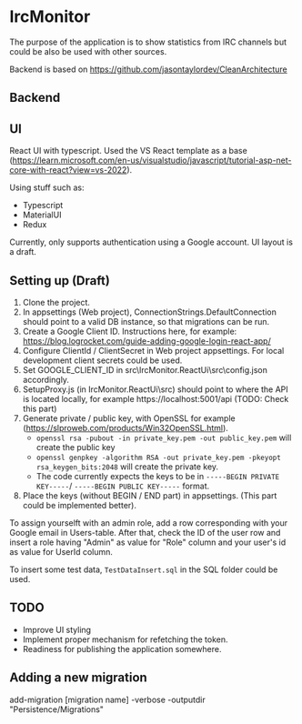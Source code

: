 # IrcMonitor

The purpose of the application is to show statistics from IRC channels but could be also be used with other sources. 

Backend is based on https://github.com/jasontaylordev/CleanArchitecture

## Backend

## UI

React UI with typescript. Used the VS React template as a base (https://learn.microsoft.com/en-us/visualstudio/javascript/tutorial-asp-net-core-with-react?view=vs-2022).

Using stuff such as:

- Typescript
- MaterialUI
- Redux

Currently, only supports authentication using a Google account. UI layout is a draft.

## Setting up (Draft)

1. Clone the project. 
2. In appsettings (Web project), ConnectionStrings.DefaultConnection should point to a valid DB instance, so that migrations can be run.
3. Create a Google Client ID. Instructions here, for example: https://blog.logrocket.com/guide-adding-google-login-react-app/
4. Configure ClientId / ClientSecret in Web project appsettings. For local development client secrets could be used.
5. Set GOOGLE_CLIENT_ID in src\IrcMonitor.ReactUi\src\config.json accordingly.
6. SetupProxy.js (in IrcMonitor.ReactUi\src) should point to where the API is located locally, for example https://localhost:5001/api (TODO: Check this part)
7. Generate private / public key, with OpenSSL for example (https://slproweb.com/products/Win32OpenSSL.html).
    - ``openssl rsa -pubout -in private_key.pem -out public_key.pem`` will create the public key
    - ``openssl genpkey -algorithm RSA -out private_key.pem -pkeyopt rsa_keygen_bits:2048`` will create the private key.
    - The code currently expects the  keys to be in ```-----BEGIN PRIVATE KEY-----```/ ```-----BEGIN PUBLIC KEY-----``` format.
8. Place the keys (without BEGIN / END part) in appsettings. (This part could be implemented better).

To assign yourselft with an admin role, add a row corresponding with your Google email in Users-table. After that, check the ID of the user row and insert a role having "Admin" as value for "Role" column and your user's id as value for UserId column.

To insert some test data, ``TestDataInsert.sql`` in the SQL folder could be used.

## TODO
- Improve UI styling
- Implement proper mechanism for refetching the token.
- Readiness for publishing the application somewhere.

## Adding a new migration

add-migration [migration name] -verbose -outputdir "Persistence/Migrations"
